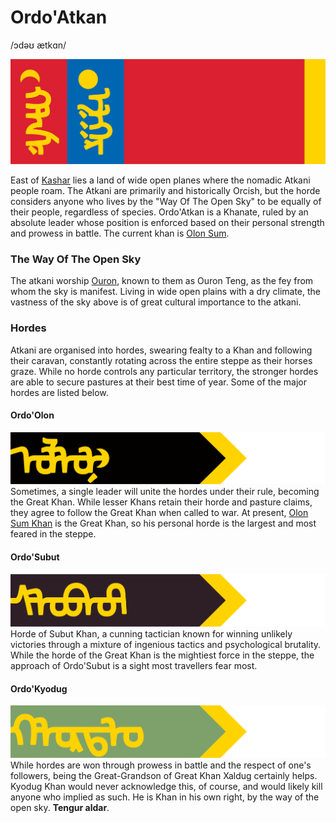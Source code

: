 # Ordo'Atkan
/ɔdəʊ ætkɑn/

![Flag of Ordo'Atkan](ordo-atkan-flag.png)

East of [Kashar](/places/kashar) lies a land of wide open planes where the nomadic Atkani people roam. The Atkani are primarily and historically Orcish, but the horde considers anyone who lives by the "Way Of The Open Sky" to be equally of their people, regardless of species. Ordo'Atkan is a Khanate, ruled by an absolute leader whose position is enforced based on their personal strength and prowess in battle. The current khan is [Olon Sum](people/olon_sum).

### The Way Of The Open Sky
The atkani worship [Ouron](/cosmology/fey/fey_eilea/ouron), known to them as Ouron Teng, as the fey from whom the sky is manifest. Living in wide open plains with a dry climate, the vastness of the sky above is of great cultural importance to the atkani.

### Hordes

Atkani are organised into hordes, swearing fealty to a Khan and following their caravan, constantly rotating across the entire steppe as their horses graze. While no horde controls any particular territory, the stronger hordes are able to secure pastures at their best time of year. Some of the major hordes are listed below.

#### Ordo'Olon
![Charge of Ordo'Olon](ordo-olon.png)
Sometimes, a single leader will unite the hordes under their rule, becoming the Great Khan. While lesser Khans retain their horde and pasture claims, they agree to follow the Great Khan when called to war. At present, [Olon Sum Khan](people/olon_sum) is the Great Khan, so his personal horde is the largest and most feared in the steppe.

#### Ordo'Subut
![Charge of Ordo'](ordo-subut.png)
Horde of Subut Khan, a cunning tactician known for winning unlikely victories through a mixture of ingenious tactics and psychological brutality. While the horde of the Great Khan is the mightiest force in the steppe, the approach of Ordo'Subut is a sight most travellers fear most.

#### Ordo'Kyodug
![Charge of Ordo'Kyodug](ordo-kyodug.png)
While hordes are won through prowess in battle and the respect of one's followers, being the Great-Grandson of Great Khan Xaldug certainly helps. Kyodug Khan would never acknowledge this, of course, and would likely kill anyone who implied as such. He is Khan in his own right, by the way of the open sky. **Tengur aldar**.



